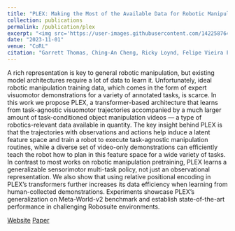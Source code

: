 ```yaml
---
title: "PLEX: Making the Most of the Available Data for Robotic Manipulation Pretraining"
collection: publications
permalink: /publication/plex
excerpt: "<img src='https://user-images.githubusercontent.com/142258764/260860809-31243ea3-b7ad-47dd-baa8-66bdc0a1ec2f.png' width='480' style='display:block; margin:auto;'><br/>A rich representation is key to general robotic manipulation, but existing model architectures require a lot of data to learn it. Unfortunately, ideal robotic manipulation training data, which comes in the form of expert visuomotor demonstrations for a variety of annotated tasks, is scarce. In this work we propose PLEX, a transformer-based architecture that learns from task-agnostic visuomotor trajectories accompanied by a much larger amount of task-conditioned object manipulation videos — a type of robotics-relevant data available in quantity. The key insight behind PLEX is that the trajectories with observations and actions help induce a latent feature space and train a robot to execute task-agnostic manipulation routines, while a diverse set of video-only demonstrations can efficiently teach the robot how to plan in this feature space for a wide variety of tasks. In contrast to most works on robotic manipulation pretraining, PLEX learns a generalizable sensorimotor multi-task policy, not just an observational representation. We also show that using relative positional encoding in PLEX’s transformers further increases its data efficiency when learning from human-collected demonstrations. Experiments showcase PLEX’s generalization on Meta-World-v2 benchmark and establish state-of-the-art performance in challenging Robosuite environments."
date: "2023-11-01"
venue: "CoRL"
citation: "Garrett Thomas, Ching-An Cheng, Ricky Loynd, Felipe Vieira Frujeri, Vibhav Vineet, Mihai Jalobeanu, Andrey Kolobov"
---
```

A rich representation is key to general robotic manipulation, but existing model architectures require a lot of data to learn it. Unfortunately, ideal robotic manipulation training data, which comes in the form of expert visuomotor demonstrations for a variety of annotated tasks, is scarce. In this work we propose PLEX, a transformer-based architecture that learns from task-agnostic visuomotor trajectories accompanied by a much larger amount of task-conditioned object manipulation videos — a type of robotics-relevant data available in quantity. The key insight behind PLEX is that the trajectories with observations and actions help induce a latent feature space and train a robot to execute task-agnostic manipulation routines, while a diverse set of video-only demonstrations can efficiently teach the robot how to plan in this feature space for a wide variety of tasks. In contrast to most works on robotic manipulation pretraining, PLEX learns a generalizable sensorimotor multi-task policy, not just an observational representation. We also show that using relative positional encoding in PLEX’s transformers further increases its data efficiency when learning from human-collected demonstrations. Experiments showcase PLEX’s generalization on Meta-World-v2 benchmark and establish state-of-the-art performance in challenging Robosuite environments.

[Website](https://anonymous68546.github.io/plex/)
[Paper](https://arxiv.org/pdf/2209.11133.pdf)
